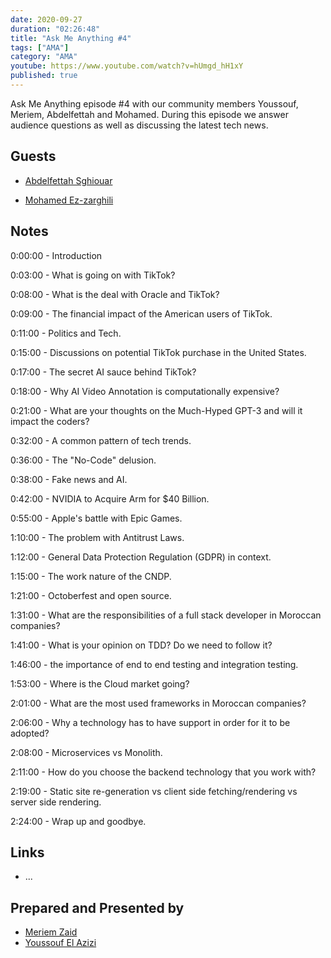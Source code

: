 ```yaml
---
date: 2020-09-27
duration: "02:26:48"
title: "Ask Me Anything #4"
tags: ["AMA"]
category: "AMA"
youtube: https://www.youtube.com/watch?v=hUmgd_hH1xY
published: true
---
```


Ask Me Anything episode #4 with our community members Youssouf, Meriem, Abdelfettah and Mohamed. During this episode we answer audience questions as well as discussing the latest tech news.

## Guests

- [Abdelfettah Sghiouar](https://twitter.com/boredabdel)

- [Mohamed Ez-zarghili](https://www.facebook.com/mohamed.ezzarghili)

## Notes

0:00:00 - Introduction

0:03:00 - What is going on with TikTok?

0:08:00 - What is the deal with Oracle and TikTok?

0:09:00 - The financial impact of the American users of TikTok.

0:11:00 - Politics and Tech.

0:15:00 - Discussions on potential TikTok purchase in the United States.

0:17:00 - The secret AI sauce behind TikTok?

0:18:00 - Why AI Video Annotation is computationally expensive?

0:21:00 - What are your thoughts on the Much-Hyped GPT-3 and will it impact the coders?

0:32:00 - A common pattern of tech trends.

0:36:00 - The "No-Code" delusion.

0:38:00 - Fake news and AI.

0:42:00 - NVIDIA to Acquire Arm for \$40 Billion.

0:55:00 - Apple's battle with Epic Games.

1:10:00 - The problem with Antitrust Laws.

1:12:00 - General Data Protection Regulation (GDPR) in context.

1:15:00 - The work nature of the CNDP.

1:21:00 - Octoberfest and open source.

1:31:00 - What are the responsibilities of a full stack developer in Moroccan companies?

1:41:00 - What is your opinion on TDD? Do we need to follow it?

1:46:00 - the importance of end to end testing and integration testing.

1:53:00 - Where is the Cloud market going?

2:01:00 - What are the most used frameworks in Moroccan companies?

2:06:00 - Why a technology has to have support in order for it to be adopted?

2:08:00 - Microservices vs Monolith.

2:11:00 - How do you choose the backend technology that you work with?

2:19:00 - Static site re-generation vs client side fetching/rendering vs server side rendering.

2:24:00 - Wrap up and goodbye.

## Links

- ...

## Prepared and Presented by

- [Meriem Zaid](https://www.facebook.com/MeriemZaid)
- [Youssouf El Azizi](https://elazizi.com/)
